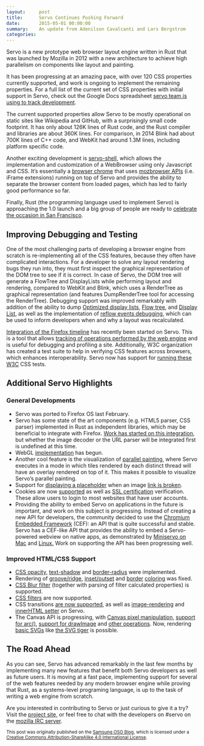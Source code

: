 ```yaml
---
layout:     post
title:      Servo Continues Pushing Forward
date:       2015-05-01 00:00:00
summary:    An update from Adenilson Cavalcanti and Lars Bergstrom
categories:
---
```


Servo is a new prototype web browser layout engine written in Rust that was launched by Mozilla in 2012 with a new architecture to achieve high parallelism on components like layout and painting.

It has been progressing at an amazing pace, with over 120 CSS properties currently supported, and work is ongoing to implement the remaining properties. For a full list of the current set of CSS properties with initial support in Servo, check out the Google Docs spreadsheet [servo team is using to track development](https://t.co/iVE4oMofy8).

The current supported properties allow Servo to be mostly operational on static sites like Wikipedia and GitHub, with a surprisingly small code footprint. It has only about 126K lines of Rust code, and the Rust compiler and libraries are about 360K lines. For comparison, in 2014 Blink had about 700K lines of C++ code, and WebKit had around 1.3M lines, including platform specific code.

Another exciting development is [servo-shell,](https://github.com/glennw/servo-shell) which allows the implementation and customization of a WebBrowser using only Javascript and CSS. It’s essentially a [browser chrome](http://motive.co.nz/glossary/chrome.php) that uses [mozbrowser APIs](https://developer.mozilla.org/en-US/docs/Web/API/Using_the_Browser_API) (i.e. iFrame extensions) running on top of Servo and provides the ability to separate the browser content from loaded pages, which has led to fairly good performance so far.

Finally, Rust (the programming language used to implement Servo) is approaching the 1.0 launch and a big group of people are ready to [celebrate the occasion in San Francisco](http://www.meetup.com/Rust-Bay-Area/events/221743903/).

## Improving Debugging and Testing

One of the most challenging parts of developing a browser engine from scratch is re-implementing all of the CSS features, because they often have complicated interactions. For a developer to solve any layout rendering bugs they run into, they must first inspect the graphical representation of the DOM tree to see if it is correct. In case of Servo, the DOM tree will generate a FlowTree and DisplayLists while performing layout and rendering, compared to WebKit and Blink, which uses a RenderTree as graphical representation (and features DumpRenderTree tool for accessing the RenderTree). Debugging support was improved remarkably with addition of the ability to dump [Optimized display lists](https://github.com/servo/servo/pull/5728), [Flow tree,](https://github.com/servo/servo/pull/4995) and [Display List,](https://github.com/servo/servo/pull/5062) as well as the implementation of [reflow events debugging](https://github.com/servo/servo/commit/618f56410db1f18ce05744e45e8f9651152d9ae2), which can be used to inform developers when and why a layout was recalculated.

[Integration of the Firefox timeline](https://github.com/servo/servo/pull/5636) has recently been started on Servo. This is a tool that allows [tracking of operations performed by the web engine](https://developer.mozilla.org/en-US/docs/Tools/Timeline) and is useful for debugging and profiling a site. Additionally, W3C organization has created a test suite to help in verifying CSS features across browsers, which enhances interoperability. Servo now has support for [running these W3C](https://github.com/servo/servo/pull/5421) CSS tests.

## Additional Servo Highlights

### General Developments

*   Servo was ported to Firefox OS last February.
*   Servo has some state of the art components (e.g. HTML5 parser, CSS parser) implemented in Rust as independent libraries, which may be beneficial to integrate with Firefox. [Work has started on this integration](https://bugzilla.mozilla.org/show_bug.cgi?id=1135640), but whether the image decoder or the URL parser will be integrated first is undefined at this time.
*   WebGL [implementation](https://github.com/servo/servo/pull/5652) has begun.
*   Another cool feature is the visualization of [parallel painting](https://github.com/servo/servo/pull/4969), where Servo executes in a mode in which tiles rendered by each distinct thread will have an overlay rendered on top of it. This makes it possible to visualize Servo’s parallel painting.
*   Support for [displaying a placeholder](https://github.com/servo/servo/pull/5366) when an image [link is broken](https://github.com/servo/servo/pull/5783).
*   Cookies are now [supported](https://github.com/servo/servo/pull/4519) as well as [SSL certification](https://github.com/servo/servo/pull/4741) verification. These allow users to login to most websites that have user accounts.
*   Providing the ability to embed Servo on applications in the future is important, and work on this subject is progressing. Instead of creating a new API for developers, the community decided to use the [Chromium Embedded Framework](https://bitbucket.org/chromiumembedded/cef) (CEF): an API that is quite successful and stable. Servo has a CEF-like API that provides the ability to embed a Servo-powered webview on native apps, as demonstrated by [Miniservo on Mac](https://github.com/Adenilson/miniservo-mac) and [Linux.](https://github.com/glennw/miniservo-gtk) Work on supporting the API has been progressing well.

### Improved HTML/CSS Support

*   [CSS opacity](https://github.com/servo/servo/pull/4036), [text-shadow](https://github.com/servo/servo/pull/4475) and [border-radius](https://github.com/servo/servo/pull/4020) were implemented.
*   Rendering of [groove/ridge](https://github.com/servo/servo/pull/4324), [inset/outset](https://github.com/servo/servo/pull/4437) and [border](https://github.com/servo/servo/commit/0e24194d81820664be0e521fa9d22df6494e197d) [coloring](https://github.com/servo/servo/commit/92f4ab6394ed40245b33b7f8131ca4b415f7ed64) was fixed.
*   [CSS Blur filter](https://github.com/servo/servo/pull/5546) (together with parsing of filter calculated properties) is supported.
*   [CSS filters](https://github.com/servo/servo/pull/4557) are now supported.
*   CSS transitions [are now supported,](https://github.com/servo/servo/pull/5400) as well as [image-rendering](https://github.com/servo/servo/pull/5133) and [innerHTML setter](https://github.com/servo/servo/pull/4888) on Servo.
*   The Canvas API is progressing, with [Canvas pixel manipulation](https://github.com/servo/servo/pull/5020), [support for arc()](https://github.com/servo/servo/pull/5185), [support for drawImage](https://github.com/servo/servo/pull/5433/) and [other operations](https://github.com/servo/servo/pull/5016). Now, rendering [basic SVGs](https://github.com/servo/servo/pull/4623) like [the SVG tiger](https://i.imgur.com/K2Gwkh2.png) is possible.

## The Road Ahead

As you can see, Servo has advanced remarkably in the last few months by implementing many new features that benefit both Servo developers as well as future users. It is moving at a fast pace, implementing support for several of the web features needed by any modern browser engine while proving that Rust, as a systems-level programing language, is up to the task of writing a web engine from scratch.

Are you interested in contributing to Servo or just curious to give it a try? Visit the [project site,](https://github.com/servo/servo) or feel free to chat with the developers on #servo on the [mozilla IRC server](https://wiki.mozilla.org/IRC#Project_Channels).

<small>This post was originally published on the [Samsung OSG Blog](http://blogs.s-osg.org/servo-continues-pushing-forward/), which is licensed under a [Creative Commons Attribution-ShareAlike 4.0 International License](http://creativecommons.org/licenses/by-sa/4.0/).</small>
